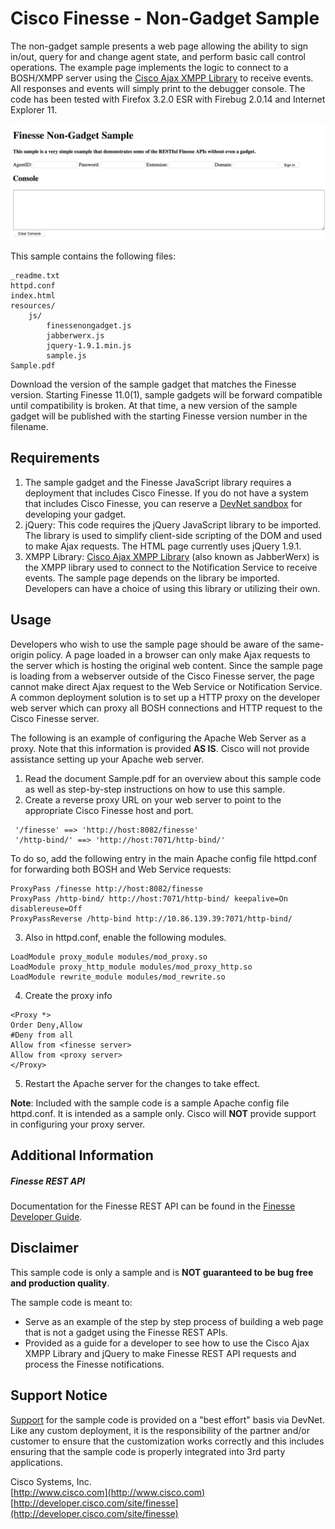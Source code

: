 # Cisco Finesse - Non-Gadget Sample
The non-gadget sample presents a web page allowing the ability to sign in/out, query for and change agent state, and perform basic call control operations. The example page implements the logic to connect to a BOSH/XMPP server using the [Cisco Ajax XMPP Library](http://developer.cisco.com/site/im-and-presence) to receive events. All responses and events will simply print to the debugger console. The code has been tested with Firefox 3.2.0 ESR with Firebug 2.0.14 and Internet Explorer 11.

![Sample Gadget Screenshot](Screenshot.png)

This sample contains the following files:

	_readme.txt
    httpd.conf
    index.html
    resources/
    	js/
        	finessenongadget.js
            jabberwerx.js
            jquery-1.9.1.min.js
            sample.js
	Sample.pdf

Download the version of the sample gadget that matches the Finesse version. Starting Finesse 11.0(1), sample gadgets will be forward compatible until compatibility is broken. At that time, a new version of the sample gadget will be published with the starting Finesse version number in the filename.

## Requirements
1. The sample gadget and the Finesse JavaScript library requires a deployment that includes Cisco Finesse. If you do not have a system that includes Cisco Finesse, you can reserve a [DevNet sandbox](https://developer.cisco.com/docs/finesse/#!sandbox) for developing your gadget.
1. jQuery: This code requires the jQuery JavaScript library to be imported. The library is used to simplify client-side scripting of the DOM and used to make Ajax requests. The HTML page currently uses jQuery 1.9.1.
1. XMPP Library: [Cisco Ajax XMPP Library](http://developer.cisco.com/site/im-and-presence) (also known as JabberWerx) is the XMPP library used to connect to the Notification Service to receive events. The sample page depends on the library be imported. Developers can have a choice of using this library or utilizing their own.

## Usage
Developers who wish to use the sample page should be aware of the same-origin policy. A page loaded in a browser can only make Ajax requests to the server which is hosting the original web content. Since the sample page is loading from a webserver outside of the Cisco Finesse server, the page cannot make direct Ajax request to the Web Service or Notification Service. A common deployment solution is to set up a HTTP proxy on the developer web server which can proxy all BOSH connections and HTTP request to the Cisco Finesse server.

The following is an example of configuring the Apache Web Server as a proxy. Note that this information is provided **AS IS**. Cisco will not provide assistance setting up your Apache web server.

1. Read the document Sample.pdf for an overview about this sample code as well as step-by-step instructions on how to use this sample.
2. Create a reverse proxy URL on your web server to point to the appropriate Cisco Finesse host and port.
```
 '/finesse' ==> 'http://host:8082/finesse'
 '/http-bind/' ==> 'http://host:7071/http-bind/'
```
To do so, add the following entry in the main Apache config file httpd.conf for forwarding both BOSH and Web Service requests:
```
ProxyPass /finesse http://host:8082/finesse
ProxyPass /http-bind/ http://host:7071/http-bind/ keepalive=On
disablereuse=Off
ProxyPassReverse /http-bind http://10.86.139.39:7071/http-bind/
```
3. Also in httpd.conf, enable the following modules.
```
LoadModule proxy_module modules/mod_proxy.so
LoadModule proxy_http_module modules/mod_proxy_http.so
LoadModule rewrite_module modules/mod_rewrite.so
```
4. Create the proxy info
```
<Proxy *>
Order Deny,Allow
#Deny from all
Allow from <finesse server>
Allow from <proxy server>
</Proxy>
```
5. Restart the Apache server for the changes to take effect.

**Note**: Included with the sample code is a sample Apache config file httpd.conf. It is intended as a sample only. Cisco will **NOT** provide support in configuring your proxy server.

## Additional Information
##### Finesse REST API
Documentation for the Finesse REST API can be found in the [Finesse Developer Guide](https://developer.cisco.com/docs/finesse/#!rest-api-dev-guide).

## Disclaimer
This sample code is only a sample and is **NOT guaranteed to be bug free and production quality**.

The sample code is meant to:
- Serve as an example of the step by step process of building a web page that is not a gadget using the Finesse REST APIs.
- Provided as a guide for a developer to see how to use the Cisco Ajax XMPP Library and
jQuery to make Finesse REST API requests and process the Finesse notifications.

## Support Notice
[Support](https://developer.cisco.com/site/support) for the sample code is provided on a "best effort" basis via DevNet. Like any custom deployment, it is the responsibility of the partner and/or customer to ensure that the customization works correctly and this includes ensuring that the sample code is properly integrated into 3rd party applications.

Cisco Systems, Inc.<br>
[http://www.cisco.com](http://www.cisco.com)<br>
[http://developer.cisco.com/site/finesse](http://developer.cisco.com/site/finesse)